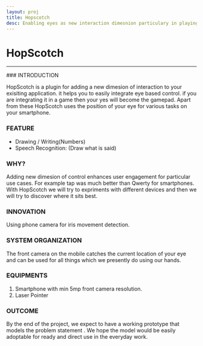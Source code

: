 ```yaml
---
layout: proj
title: Hopscotch
desc: Enabling eyes as new interaction dimesnion particulary in playing games and operating smart phones.
---
```


# HopScotch

<hr>
### INTRODUCTION

HopScotch is a plugin for adding a new dimesion of interaction to your exisiting application. it helps you to easily integrate eye based control. if you are integrating it in a game then your yes will become the gamepad. Apart from these HopScotch uses the position of your eye for various tasks on your smartphone.

### FEATURE
* Drawing / Writing(Numbers)
* Speech Recognition: (Draw what is said)

### WHY?
Adding new dimesion of control enhances user engagement for particular use cases. For example tap was much better than Qwerty for smartphones. With HopScotch we will try to expriments with different devices and then we will try to discover where it sits best.

### INNOVATION
Using phone camera for iris movement detection.


### SYSTEM ORGANIZATION
The front camera on the mobile catches the current location of your eye and can be used for all things which we presently do using our hands.


### EQUIPMENTS
1. Smartphone with min 5mp front camera resolution.
2. Laser Pointer

### OUTCOME
By the end of the project, we expect to have a working prototype that models the problem statement . We hope the model would be easily adoptable for ready and direct use in the everyday work.


